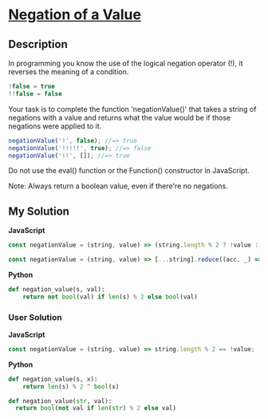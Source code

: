 # [Negation of a Value](https://www.codewars.com/kata/58f6f87a55d759439b000073)

## Description

In programming you know the use of the logical negation operator (!), it reverses the meaning of a condition.

```js
!false = true
!!false = false
```

Your task is to complete the function 'negationValue()' that takes a string of negations with a value and returns what the value would be if those negations were applied to it.

```js
negationValue('!', false); //=> true
negationValue('!!!!!', true); //=> false
negationValue('!!', []); //=> true
```

Do not use the eval() function or the Function() constructor in JavaScript.

Note: Always return a boolean value, even if there're no negations.

## My Solution

**JavaScript**

```js
const negationValue = (string, value) => (string.length % 2 ? !value : !!value);
```

```js
const negationValue = (string, value) => [...string].reduce((acc, _) => !acc, value);
```

**Python**

```py
def negation_value(s, val):
    return not bool(val) if len(s) % 2 else bool(val)
```

### User Solution

**JavaScript**

```js
const negationValue = (string, value) => string.length % 2 == !value;
```

**Python**

```py
def negation_value(s, x):
    return len(s) % 2 ^ bool(x)
```

```py
def negation_value(str, val):
  return bool(not val if len(str) % 2 else val)
```
